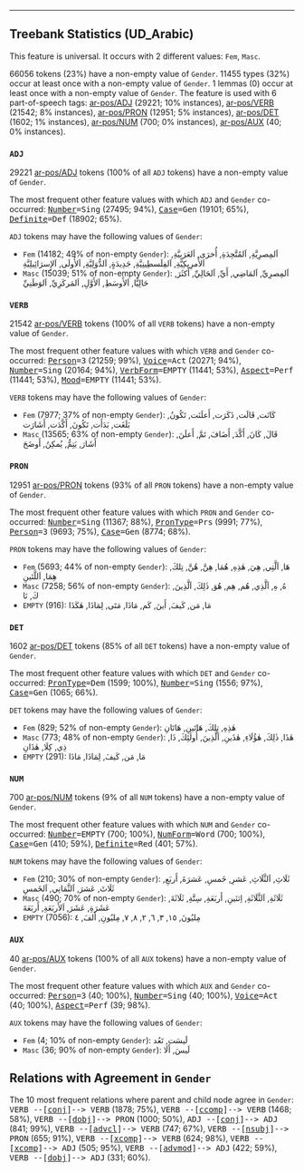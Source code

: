 

--------------------------------------------------------------------------------

## Treebank Statistics (UD_Arabic)

This feature is universal.
It occurs with 2 different values: `Fem`, `Masc`.

66056 tokens (23%) have a non-empty value of `Gender`.
11455 types (32%) occur at least once with a non-empty value of `Gender`.
1 lemmas (0) occur at least once with a non-empty value of `Gender`.
The feature is used with 6 part-of-speech tags: [ar-pos/ADJ]() (29221; 10% instances), [ar-pos/VERB]() (21542; 8% instances), [ar-pos/PRON]() (12951; 5% instances), [ar-pos/DET]() (1602; 1% instances), [ar-pos/NUM]() (700; 0% instances), [ar-pos/AUX]() (40; 0% instances).

### `ADJ`

29221 [ar-pos/ADJ]() tokens (100% of all `ADJ` tokens) have a non-empty value of `Gender`.

The most frequent other feature values with which `ADJ` and `Gender` co-occurred: <tt><a href="Number.html">Number</a>=Sing</tt> (27495; 94%), <tt><a href="Case.html">Case</a>=Gen</tt> (19101; 65%), <tt><a href="Definite.html">Definite</a>=Def</tt> (18902; 65%).

`ADJ` tokens may have the following values of `Gender`:

* `Fem` (14182; 49% of non-empty `Gender`): اَلمِصرِيَّةِ, اَلمُتَّحِدَةِ, أُخرَى, اَلعَرَبِيَّةِ, اَلأَمرِيكِيَّةِ, اَلفِلَسطِينِيَّةِ, جَدِيدَةٍ, اَلدُّوَلِيَّةِ, اَلأُولَى, اَلإِسرَائِيلِيَّةِ
* `Masc` (15039; 51% of non-empty `Gender`): اَلمِصرِيِّ, اَلمَاضِي, أَيِّ, اَلحَالِيِّ, أَكثَرَ, حَالِيًّا, اَلأَوسَطِ, اَلأَوَّلِ, اَلمَركَزِيِّ, اَلوَطَنِيِّ

### `VERB`

21542 [ar-pos/VERB]() tokens (100% of all `VERB` tokens) have a non-empty value of `Gender`.

The most frequent other feature values with which `VERB` and `Gender` co-occurred: <tt><a href="Person.html">Person</a>=3</tt> (21259; 99%), <tt><a href="Voice.html">Voice</a>=Act</tt> (20271; 94%), <tt><a href="Number.html">Number</a>=Sing</tt> (20164; 94%), <tt><a href="VerbForm.html">VerbForm</a>=EMPTY</tt> (11441; 53%), <tt><a href="Aspect.html">Aspect</a>=Perf</tt> (11441; 53%), <tt><a href="Mood.html">Mood</a>=EMPTY</tt> (11441; 53%).

`VERB` tokens may have the following values of `Gender`:

* `Fem` (7977; 37% of non-empty `Gender`): كَانَت, قَالَت, ذَكَرَت, أَعلَنَت, تَكُونُ, بَلَغَت, بَدَأَت, تَكُونَ, أَكَّدَت, أَشَارَت
* `Masc` (13565; 63% of non-empty `Gender`): قَالَ, كَانَ, أَكَّدَ, أَضَافَ, تَمَّ, أَعلَنَ, أَشَارَ, يَتِمُّ, يُمكِنُ, أَوضَحَ

### `PRON`

12951 [ar-pos/PRON]() tokens (93% of all `PRON` tokens) have a non-empty value of `Gender`.

The most frequent other feature values with which `PRON` and `Gender` co-occurred: <tt><a href="Number.html">Number</a>=Sing</tt> (11367; 88%), <tt><a href="PronType.html">PronType</a>=Prs</tt> (9991; 77%), <tt><a href="Person.html">Person</a>=3</tt> (9693; 75%), <tt><a href="Case.html">Case</a>=Gen</tt> (8774; 68%).

`PRON` tokens may have the following values of `Gender`:

* `Fem` (5693; 44% of non-empty `Gender`): هَا, اَلَّتِي, هِيَ, هٰذِهِ, هُمَا, هِنَّ, هُنَّ, تِلكَ, هِمَا, اَللَّتَينِ
* `Masc` (7258; 56% of non-empty `Gender`): هُ, هِ, اَلَّذِي, هُم, هِم, هُوَ, ذٰلِكَ, اَلَّذِينَ, كَ, نَا
* `EMPTY` (916): مَا, مَن, كَيفَ, أَينَ, كَم, مَاذَا, مَتَى, لِمَاذَا, هٰكَذَا

### `DET`

1602 [ar-pos/DET]() tokens (85% of all `DET` tokens) have a non-empty value of `Gender`.

The most frequent other feature values with which `DET` and `Gender` co-occurred: <tt><a href="PronType.html">PronType</a>=Dem</tt> (1599; 100%), <tt><a href="Number.html">Number</a>=Sing</tt> (1556; 97%), <tt><a href="Case.html">Case</a>=Gen</tt> (1065; 66%).

`DET` tokens may have the following values of `Gender`:

* `Fem` (829; 52% of non-empty `Gender`): هٰذِهِ, تِلكَ, هَاتَينِ, هَاتَانِ
* `Masc` (773; 48% of non-empty `Gender`): هٰذَا, ذٰلِكَ, هٰؤُلَاءِ, هٰذَينِ, اَلَّذِينَ, أُولٰئِكَ, ذَا, ذِي, كِلَا, هٰذَانِ
* `EMPTY` (291): مَا, مَن, كَيفَ, لِمَاذَا, مَاذَا

### `NUM`

700 [ar-pos/NUM]() tokens (9% of all `NUM` tokens) have a non-empty value of `Gender`.

The most frequent other feature values with which `NUM` and `Gender` co-occurred: <tt><a href="Number.html">Number</a>=EMPTY</tt> (700; 100%), <tt><a href="NumForm.html">NumForm</a>=Word</tt> (700; 100%), <tt><a href="Case.html">Case</a>=Gen</tt> (410; 59%), <tt><a href="Definite.html">Definite</a>=Red</tt> (401; 57%).

`NUM` tokens may have the following values of `Gender`:

* `Fem` (210; 30% of non-empty `Gender`): ثَلَاثِ, اَلثَّلَاثِ, عَشرِ, خَمسِ, عَشرَةَ, أَربَعِ, ثَلَاثَ, عَشرَ, اَلثَّمَانِي, اَلخَمسِ
* `Masc` (490; 70% of non-empty `Gender`): ثَلَاثَةِ, اَلثَّلَاثَةِ, اِثنَينِ, أَربَعَةِ, سِتَّةِ, ثَلَاثَةَ, عَشَرَةِ, عَشَرَ, اَلأَربَعَةِ, أَربَعَةَ
* `EMPTY` (7056): مِليُونَ, ١٥, ٣, ٦, ٢, ٨, ٧, مِليُونِ, أَلفَ, ٤

### `AUX`

40 [ar-pos/AUX]() tokens (100% of all `AUX` tokens) have a non-empty value of `Gender`.

The most frequent other feature values with which `AUX` and `Gender` co-occurred: <tt><a href="Person.html">Person</a>=3</tt> (40; 100%), <tt><a href="Number.html">Number</a>=Sing</tt> (40; 100%), <tt><a href="Voice.html">Voice</a>=Act</tt> (40; 100%), <tt><a href="Aspect.html">Aspect</a>=Perf</tt> (39; 98%).

`AUX` tokens may have the following values of `Gender`:

* `Fem` (4; 10% of non-empty `Gender`): لَيسَت, تَعُد
* `Masc` (36; 90% of non-empty `Gender`): لَيسَ, أَلَا

## Relations with Agreement in `Gender`

The 10 most frequent relations where parent and child node agree in `Gender`:
<tt>VERB --[<a href="../dep/conj.html">conj</a>]--> VERB</tt> (1878; 75%),
<tt>VERB --[<a href="../dep/ccomp.html">ccomp</a>]--> VERB</tt> (1468; 58%),
<tt>VERB --[<a href="../dep/dobj.html">dobj</a>]--> PRON</tt> (1000; 50%),
<tt>ADJ --[<a href="../dep/conj.html">conj</a>]--> ADJ</tt> (841; 99%),
<tt>VERB --[<a href="../dep/advcl.html">advcl</a>]--> VERB</tt> (747; 67%),
<tt>VERB --[<a href="../dep/nsubj.html">nsubj</a>]--> PRON</tt> (655; 91%),
<tt>VERB --[<a href="../dep/xcomp.html">xcomp</a>]--> VERB</tt> (624; 98%),
<tt>VERB --[<a href="../dep/xcomp.html">xcomp</a>]--> ADJ</tt> (505; 95%),
<tt>VERB --[<a href="../dep/advmod.html">advmod</a>]--> ADJ</tt> (422; 59%),
<tt>VERB --[<a href="../dep/dobj.html">dobj</a>]--> ADJ</tt> (331; 60%).

